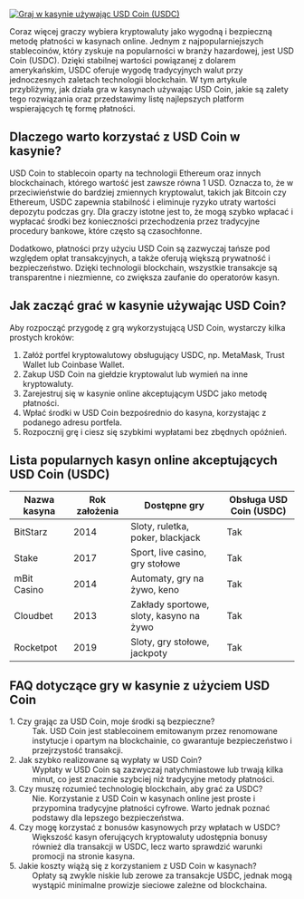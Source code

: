 [![Graj w kasynie używając USD Coin (USDC)](https://123-caf.pages.dev/gitsignup.png)](https://vrmoo.ru/Bt82HjjY)

<p>Coraz więcej graczy wybiera kryptowaluty jako wygodną i bezpieczną metodę płatności w kasynach online. Jednym z najpopularniejszych stablecoinów, który zyskuje na popularności w branży hazardowej, jest USD Coin (USDC). Dzięki stabilnej wartości powiązanej z dolarem amerykańskim, USDC oferuje wygodę tradycyjnych walut przy jednoczesnych zaletach technologii blockchain. W tym artykule przybliżymy, jak działa gra w kasynach używając USD Coin, jakie są zalety tego rozwiązania oraz przedstawimy listę najlepszych platform wspierających tę formę płatności.</p>  <h2>Dlaczego warto korzystać z USD Coin w kasynie?</h2> <p>USD Coin to stablecoin oparty na technologii Ethereum oraz innych blockchainach, którego wartość jest zawsze równa 1 USD. Oznacza to, że w przeciwieństwie do bardziej zmiennych kryptowalut, takich jak Bitcoin czy Ethereum, USDC zapewnia stabilność i eliminuje ryzyko utraty wartości depozytu podczas gry. Dla graczy istotne jest to, że mogą szybko wpłacać i wypłacać środki bez konieczności przechodzenia przez tradycyjne procedury bankowe, które często są czasochłonne.</p>  <p>Dodatkowo, płatności przy użyciu USD Coin są zazwyczaj tańsze pod względem opłat transakcyjnych, a także oferują większą prywatność i bezpieczeństwo. Dzięki technologii blockchain, wszystkie transakcje są transparentne i niezmienne, co zwiększa zaufanie do operatorów kasyn.</p>  <h2>Jak zacząć grać w kasynie używając USD Coin?</h2> <p>Aby rozpocząć przygodę z grą wykorzystującą USD Coin, wystarczy kilka prostych kroków:</p> <ol>   <li>Załóż portfel kryptowalutowy obsługujący USDC, np. MetaMask, Trust Wallet lub Coinbase Wallet.</li>   <li>Zakup USD Coin na giełdzie kryptowalut lub wymień na inne kryptowaluty.</li>   <li>Zarejestruj się w kasynie online akceptującym USDC jako metodę płatności.</li>   <li>Wpłać środki w USD Coin bezpośrednio do kasyna, korzystając z podanego adresu portfela.</li>   <li>Rozpocznij grę i ciesz się szybkimi wypłatami bez zbędnych opóźnień.</li> </ol>  <h2>Lista popularnych kasyn online akceptujących USD Coin (USDC)</h2> <table>   <thead>     <tr>       <th>Nazwa kasyna</th>       <th>Rok założenia</th>       <th>Dostępne gry</th>       <th>Obsługa USD Coin (USDC)</th>     </tr>   </thead>   <tbody>     <tr>       <td>BitStarz</td>       <td>2014</td>       <td>Sloty, ruletka, poker, blackjack</td>       <td>Tak</td>     </tr>     <tr>       <td>Stake</td>       <td>2017</td>       <td>Sport, live casino, gry stołowe</td>       <td>Tak</td>     </tr>     <tr>       <td>mBit Casino</td>       <td>2014</td>       <td>Automaty, gry na żywo, keno</td>       <td>Tak</td>     </tr>     <tr>       <td>Cloudbet</td>       <td>2013</td>       <td>Zakłady sportowe, sloty, kasyno na żywo</td>       <td>Tak</td>     </tr>     <tr>       <td>Rocketpot</td>       <td>2019</td>       <td>Sloty, gry stołowe, jackpoty</td>       <td>Tak</td>     </tr>   </tbody> </table>  <h2>FAQ dotyczące gry w kasynie z użyciem USD Coin</h2> <dl>   <dt>1. Czy grając za USD Coin, moje środki są bezpieczne?</dt>   <dd>Tak. USD Coin jest stablecoinem emitowanym przez renomowane instytucje i opartym na blockchainie, co gwarantuje bezpieczeństwo i przejrzystość transakcji.</dd>    <dt>2. Jak szybko realizowane są wypłaty w USD Coin?</dt>   <dd>Wypłaty w USD Coin są zazwyczaj natychmiastowe lub trwają kilka minut, co jest znacznie szybciej niż tradycyjne metody płatności.</dd>    <dt>3. Czy muszę rozumieć technologię blockchain, aby grać za USDC?</dt>   <dd>Nie. Korzystanie z USD Coin w kasynach online jest proste i przypomina tradycyjne płatności cyfrowe. Warto jednak poznać podstawy dla lepszego bezpieczeństwa.</dd>    <dt>4. Czy mogę korzystać z bonusów kasynowych przy wpłatach w USDC?</dt>   <dd>Większość kasyn oferujących kryptowaluty udostępnia bonusy również dla transakcji w USDC, lecz warto sprawdzić warunki promocji na stronie kasyna.</dd>    <dt>5. Jakie koszty wiążą się z korzystaniem z USD Coin w kasynach?</dt>   <dd>Opłaty są zwykle niskie lub zerowe za transakcje USDC, jednak mogą wystąpić minimalne prowizje sieciowe zależne od blockchaina.</dd> </dl>